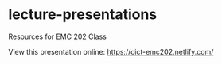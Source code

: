 # lecture-presentations
 Resources for EMC 202 Class 

 View this presentation online: https://cict-emc202.netlify.com/
